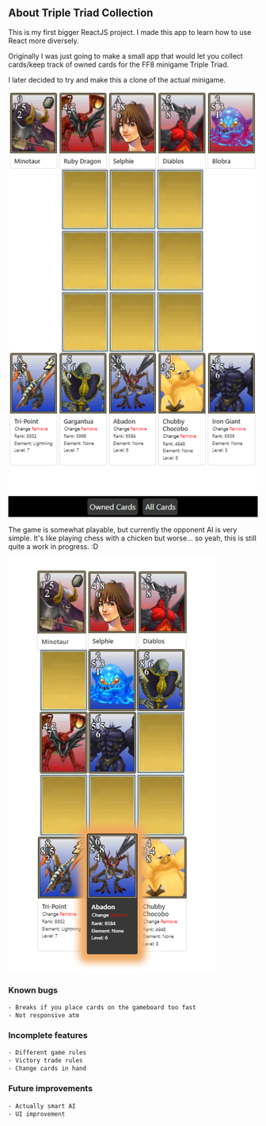 ## About Triple Triad Collection

This is my first bigger ReactJS project. I made this app to learn how to use React more diversely.

Originally I was just going to make a small app that would let you collect cards/keep track of owned cards for the FF8 minigame Triple Triad. 

I later decided to try and make this a clone of the actual minigame.

![img.png](img.png)

The game is somewhat playable, but currently the opponent AI is very simple. It's like playing chess with a chicken but worse... so yeah, this is still quite a work in progress. :D

![img_2.png](img_2.png)


### Known bugs
```
- Breaks if you place cards on the gameboard too fast
- Not responsive atm
```

### Incomplete features
```
- Different game rules
- Victory trade rules
- Change cards in hand
```
### Future improvements
```
- Actually smart AI
- UI improvement
```
